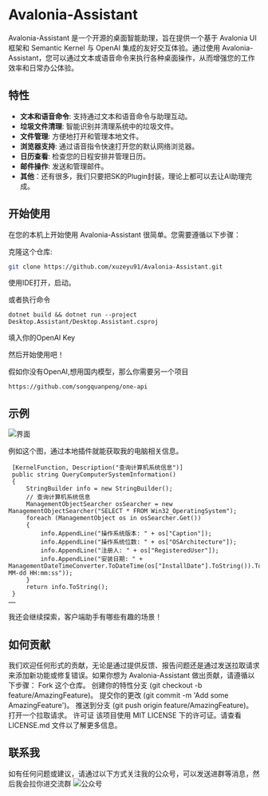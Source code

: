 # Avalonia-Assistant

Avalonia-Assistant 是一个开源的桌面智能助理，旨在提供一个基于 Avalonia UI 框架和 Semantic Kernel 与 OpenAI 集成的友好交互体验。通过使用 Avalonia-Assistant，您可以通过文本或语音命令来执行各种桌面操作，从而增强您的工作效率和日常办公体验。

## 特性

- **文本和语音命令**: 支持通过文本和语音命令与助理互动。
- **垃圾文件清理**: 智能识别并清理系统中的垃圾文件。
- **文件管理**: 方便地打开和管理本地文件。
- **浏览器支持**: 通过语音指令快速打开您的默认网络浏览器。
- **日历查看**: 检查您的日程安排并管理日历。
- **邮件操作**: 发送和管理邮件。
- **其他**：还有很多，我们只要把SK的Plugin封装，理论上都可以去让AI助理完成。

## 开始使用

在您的本机上开始使用 Avalonia-Assistant 很简单。您需要遵循以下步骤：

克隆这个仓库:
   ```sh
   git clone https://github.com/xuzeyu91/Avalonia-Assistant.git
  ```
使用IDE打开，启动。

或者执行命令

`dotnet build && dotnet run --project Desktop.Assistant/Desktop.Assistant.csproj` 

填入你的OpenAI Key 

然后开始使用吧！

假如你没有OpenAI,想用国内模型，那么你需要另一个项目
```
https://github.com/songquanpeng/one-api
```


## 示例
![界面](https://github.com/xuzeyu91/Avalonia-Assistant/blob/main/img/cpu.png?raw=true)

例如这个图，通过本地插件就能获取我的电脑相关信息。
```
 [KernelFunction, Description("查询计算机系统信息")]
 public string QueryComputerSystemInformation()
 {
     StringBuilder info = new StringBuilder(); 
     // 查询计算机系统信息
     ManagementObjectSearcher osSearcher = new ManagementObjectSearcher("SELECT * FROM Win32_OperatingSystem");
     foreach (ManagementObject os in osSearcher.Get())
     {
         info.AppendLine("操作系统版本: " + os["Caption"]);
         info.AppendLine("操作系统位数: " + os["OSArchitecture"]);
         info.AppendLine("注册人: " + os["RegisteredUser"]);
         info.AppendLine("安装日期: " + ManagementDateTimeConverter.ToDateTime(os["InstallDate"].ToString()).ToString("yyyy-MM-dd HH:mm:ss"));
     }
     return info.ToString();
 }
……
```

我还会继续探索，客户端助手有哪些有趣的场景！

## 如何贡献
我们欢迎任何形式的贡献，无论是通过提供反馈、报告问题还是通过发送拉取请求来添加新功能或修复错误。如果你想为 Avalonia-Assistant 做出贡献，请遵循以下步骤：
Fork 这个仓库。
创建你的特性分支 (git checkout -b feature/AmazingFeature)。
提交你的更改 (git commit -m 'Add some AmazingFeature')。
推送到分支 (git push origin feature/AmazingFeature)。
打开一个拉取请求。
许可证
该项目使用 MIT LICENSE 下的许可证。请查看 LICENSE.md 文件以了解更多信息。

## 联系我
如有任何问题或建议，请通过以下方式关注我的公众号，可以发送进群等消息，然后我会拉你进交流群
![公众号](https://raw.githubusercontent.com/xuzeyu91/semantic-kernel-aiagent/main/gzh.jpg)
